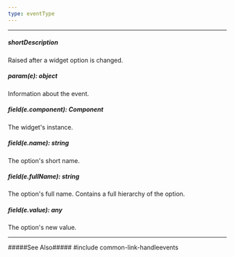 ```yaml
---
type: eventType
---
```

---
##### shortDescription
Raised after a widget option is changed.

##### param(e): object
Information about the event.

##### field(e.component): Component
The widget's instance.

##### field(e.name): string
The option's short name.

##### field(e.fullName): string
The option's full name. Contains a full hierarchy of the option.

##### field(e.value): any
The option's new value.

---
#####See Also#####
#include common-link-handleevents